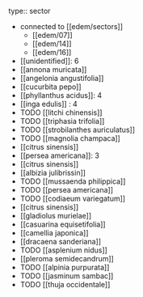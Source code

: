 type:: sector

- connected to [[edem/sectors]]
	- [[edem/07]]
	- [[edem/14]]
	- [[edem/16]]
- [[unidentified]]: 6
- [[annona muricata]]
- [[angelonia angustifolia]]
- [[cucurbita pepo]]
- [[phyllanthus acidus]]: 4
- [[inga edulis]] : 4
- TODO [[litchi chinensis]]
- TODO [[triphasia trifolia]]
- TODO [[strobilanthes auriculatus]]
- TODO [[magnolia champaca]]
- [[citrus sinensis]]
- [[persea americana]]: 3
- [[citrus sinensis]]
- [[albizia julibrissin]]
- TODO [[mussaenda philippica]]
- TODO [[persea americana]]
- TODO [[codiaeum variegatum]]
- [[citrus sinensis]]
- [[gladiolus murielae]]
- [[casuarina equisetifolia]]
- [[camellia japonica]]
- [[dracaena sanderiana]]
- TODO [[asplenium nidus]]
- [[pleroma semidecandrum]]
- TODO [[alpinia purpurata]]
- TODO [[jasminum sambac]]
- TODO [[thuja occidentale]]